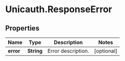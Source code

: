 # Unicauth.ResponseError

## Properties
Name | Type | Description | Notes
------------ | ------------- | ------------- | -------------
**error** | **String** | Error description. | [optional] 
